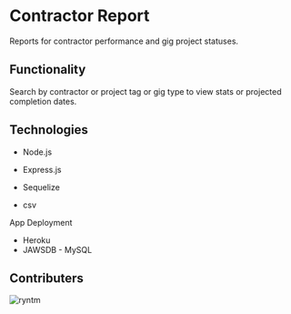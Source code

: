 # Contractor Report

Reports for contractor performance and gig project statuses.

## Functionality

Search by contractor or project tag or gig type to view stats or projected completion dates. 

## Technologies

* Node.js
* Express.js
* Sequelize

* csv

App Deployment

* Heroku
* JAWSDB - MySQL


## Contributers

![ryntm](https://github.com/ryntm)







